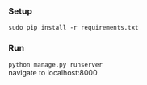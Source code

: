 ### Setup
`sudo pip install -r requirements.txt`

### Run
`python manage.py runserver`  
navigate to localhost:8000
